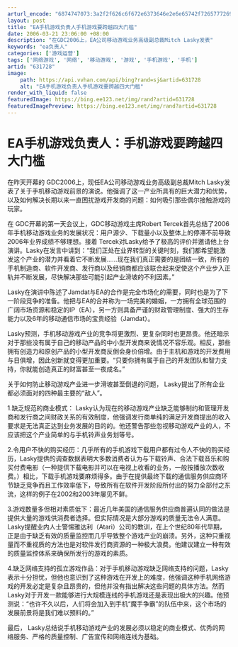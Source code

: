 ```yaml
---
arturl_encode: "6874747073:3a2f2f626c6f672e6373646e2e6e65742f7265777269746162:6c652f61727469636c652f64657461696c732f363331373238"
layout: post
title: "EA手机游戏负责人手机游戏要跨越四大门槛"
date: 2006-03-21 23:06:00 +08:00
description: "在GDC2006上，EA公司移动游戏业务高级副总裁Mitch Lasky发表"
keywords: "ea负责人"
categories: ['游戏运营']
tags: ['网络游戏', '网络', '移动游戏', '游戏', '手机游戏', '手机']
artid: "631728"
image:
    path: https://api.vvhan.com/api/bing?rand=sj&artid=631728
    alt: "EA手机游戏负责人手机游戏要跨越四大门槛"
render_with_liquid: false
featuredImage: https://bing.ee123.net/img/rand?artid=631728
featuredImagePreview: https://bing.ee123.net/img/rand?artid=631728
---
```


# EA手机游戏负责人：手机游戏要跨越四大门槛

在昨天开幕的
GDC2006上，现任EA公司移动游戏业务高级副总裁Mitch Lasky发表了关于手机移动游戏前景的演说。他强调了这一产业所具有的巨大潜力和优势，以及如何解决长期以来一直困扰游戏开发商的问题：如何吸引那些偶尔接触游戏的玩家。

在
GDC开幕的第一天会议上，GDC移动游戏主席Robert Tercek首先总结了2006年手机移动游戏业务的发展状况：用户源少、下载量小以及整体上的停滞不前导致2006年业界成绩不够理想。接着 Tercek对Lasky给予了极高的评价并邀请他上台演讲。Lasky在发言中讲到：“我们正处在业界转型的关键时刻，我们都希望能激发这个产业的潜力并看着它不断发展……现在我们真正需要的是团结一致，所有的手机制造商、软件开发商、发行商以及经销商都应该联合起来促使这个产业步入正轨并不断发展，尽快解决那些可能引起产业滑坡的不利因素。”

Lasky在演讲中陈述了Jamdat与EA的合作是完全市场化的需要，同时也是为了下一阶段竞争的准备。他把与EA的合并称为一场完美的婚姻，一方拥有全球范围的广阔市场资源和稳定的IP（EA），另一方则具备严谨的财政管理制度、强大的生存能力以及6年的移动通信市场的宝贵经验（Jamdat）。

Lasky预测，手机移动游戏产业的竞争将更激烈、更复杂同时也更昂贵。他还暗示对于那些没有属于自己的移动产品的中小型开发商来说情况不容乐观。相反，那些拥有创造力和原创产品的小型开发商反倒会身价倍增。由于主机和游戏的开发费用与日俱增，因此创新就变得更加重要。“只要你拥有属于自己的开发团队和智力支持，你就能创造真正的财富甚至一夜成名。”

关于如何防止移动游戏产业进一步滑坡甚至倒退的问题，
Lasky提出了所有企业都必须面对的四种最主要的“敌人”。

1.缺乏规范的商业模式： Lasky认为现在的移动游戏产业缺乏能够制约和管理开发商和发行商之间财政关系的有效制度，他强调发行商单纯的满足开发商提出的收入要求是无法真正达到业务发展的目的的。他还警告那些忽视移动游戏产业的人，不应该把这个产业简单的与手机铃声业务划等号。

2.令用户不快的购买经历：几乎所有的手机游戏下载用户都有过令人不快的购买经历，Lasky提供的调查数据表明大多数消费者认为与下载铃声、合法下载音乐和购买付费电影（一种提供下载电影并可以在电视上收看的业务，一般按播放次数收费。）相比，下载手机游戏要麻烦得多。由于在提供最终下载的通信服务供应商环节缺乏竞争而且工作效率低下，导致所有在软件开发阶段所付出的努力全部付之东流，这样的例子在2002和2003年屡见不鲜。

3.游戏数量多但相对素质低下：最近几年美国的通信服务供应商普遍认同的做法是提供大量的游戏供消费者选择。但实际情况是大部分游戏的质量无法令人满意。Lasky提醒业内人士警惕雅达利（Atari）公司的教训，在上个世纪80年代早期，正是由于缺乏有效的质量监控而几乎导致整个游戏产业的崩溃。另外，这种只重视量而不重视质的方法也是对软件发行商资源的一种极大浪费。他建议建立一种有效的质量监控体系来确保所发行的游戏的素质。

4.缺乏网络支持的孤立游戏作品：对于手机移动游戏缺乏网络支持的问题，Lasky表示十分担忧，但他也意识到了这种游戏在开发上的难度，他强调这种手机网络游戏的开发必定是复杂且昂贵的，但他并没有指出解决这些问题的具体方法。然而Lasky对于开发一款能够进行大规模连线的手机游戏还是表现出极大的兴趣。他预测说：“也许不久以后，人们将会加入到手机“魔手争霸”的队伍中来，这个市场的发展前景将是我们难以预料的。”

最后，
Lasky总结说手机移动游戏产业的发展必须以稳定的商业模式、优秀的网络服务、严格的质量控制、广告宣传和网络连线为基础。